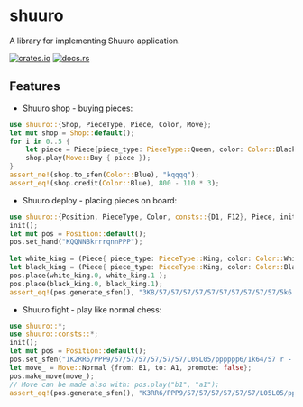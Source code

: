 # shuuro

A library for implementing Shuuro application.

[![crates.io](https://img.shields.io/crates/v/shuuro.svg)](https://crates.io/crates/shuuro)
[![docs.rs](https://docs.rs/shuuro/badge.svg)](https://docs.rs/shuuro/latest/shuuro/)

## Features

- Shuuro shop - buying pieces:

```rust
use shuuro::{Shop, PieceType, Piece, Color, Move};
let mut shop = Shop::default();
for i in 0..5 {
    let piece = Piece{piece_type: PieceType::Queen, color: Color::Black};
    shop.play(Move::Buy { piece });
}
assert_ne!(shop.to_sfen(Color::Blue), "kqqqq");
assert_eq!(shop.credit(Color::Blue), 800 - 110 * 3);
```

- Shuuro deploy - placing pieces on board:

```rust
use shuuro::{Position, PieceType, Color, consts::{D1, F12}, Piece, init};
init();
let mut pos = Position::default();
pos.set_hand("KQQNNBkrrrqnnPPP");
 
let white_king = (Piece{ piece_type: PieceType::King, color: Color::White }, D1);
let black_king = (Piece{ piece_type: PieceType::King, color: Color::Black }, F12);
pos.place(white_king.0, white_king.1 );
pos.place(black_king.0, black_king.1);
assert_eq!(pos.generate_sfen(), "3K8/57/57/57/57/57/57/57/57/57/57/5k6 r q3r2n2QB2N3P 1");
```

- Shuuro fight - play like normal chess:
```rust
use shuuro::*;
use shuuro::consts::*;
init();
let mut pos = Position::default();
pos.set_sfen("1K2RR6/PPP9/57/57/57/57/57/57/L05L05/pppppp6/1k64/57 r - 1");
let move_ = Move::Normal {from: B1, to: A1, promote: false};
pos.make_move(move_);
// Move can be made also with: pos.play("b1", "a1");
assert_eq!(pos.generate_sfen(), "K3RR6/PPP9/57/57/57/57/57/57/L05L05/pppppp6/1k55/57 b - 2");
```
